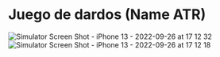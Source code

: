 # Juego de dardos (Name ATR)

![Simulator Screen Shot - iPhone 13 - 2022-09-26 at 17 12 32](https://user-images.githubusercontent.com/20882895/192370975-61655ac9-b6a5-455a-9ce8-d5a8a629953a.png)
![Simulator Screen Shot - iPhone 13 - 2022-09-26 at 17 12 18](https://user-images.githubusercontent.com/20882895/192370992-5babe504-0b63-4f1a-821c-9ed2aa09bc91.png)
